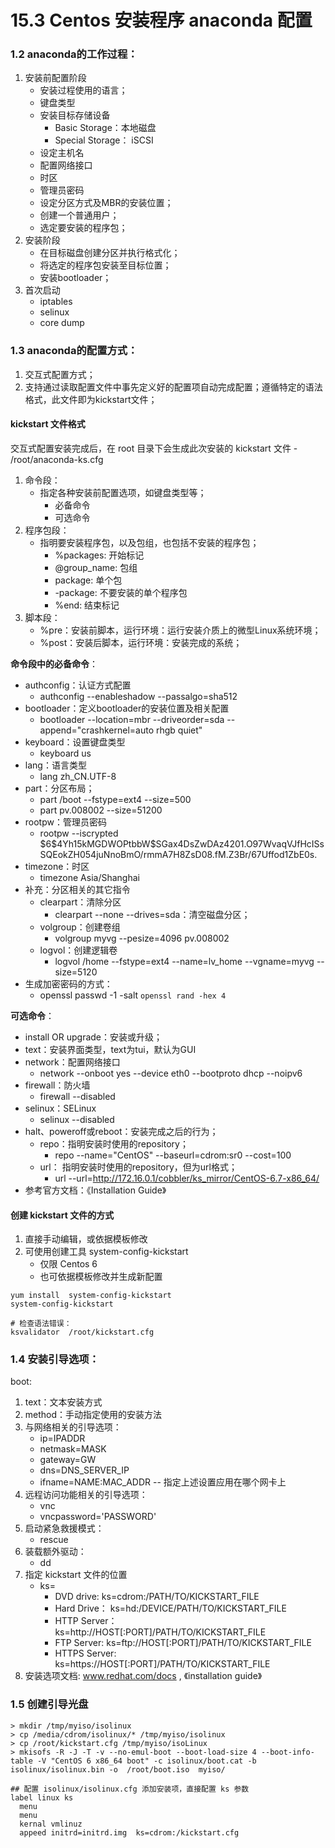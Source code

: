 # 15.3 Centos 安装程序 anaconda 配置

### 1.2 anaconda的工作过程：
1. 安装前配置阶段
    - 安装过程使用的语言；
    - 键盘类型
    - 安装目标存储设备
        - Basic Storage：本地磁盘
        - Special Storage： iSCSI
    - 设定主机名
    - 配置网络接口
    - 时区
    - 管理员密码
    - 设定分区方式及MBR的安装位置；
    - 创建一个普通用户；
    - 选定要安装的程序包；
2. 安装阶段
    - 在目标磁盘创建分区并执行格式化；
    - 将选定的程序包安装至目标位置；
    - 安装bootloader；
3. 首次启动
    - iptables
    - selinux
    - core dump

### 1.3 anaconda的配置方式：
1. 交互式配置方式；
2. 支持通过读取配置文件中事先定义好的配置项自动完成配置；遵循特定的语法格式，此文件即为kickstart文件；

#### kickstart 文件格式
交互式配置安装完成后，在 root 目录下会生成此次安装的 kickstart 文件 - /root/anaconda-ks.cfg
1. 命令段：
    - 指定各种安装前配置选项，如键盘类型等；
        - 必备命令
        - 可选命令
2. 程序包段：
    - 指明要安装程序包，以及包组，也包括不安装的程序包；
        - %packages: 开始标记
        - @group_name: 包组
        - package: 单个包
        - -package: 不要安装的单个程序包
        - %end: 结束标记
3. 脚本段：
    - %pre：安装前脚本，运行环境：运行安装介质上的微型Linux系统环境；
    - %post：安装后脚本，运行环境：安装完成的系统；


**命令段中的必备命令**：
- authconfig：认证方式配置
    - authconfig  --enableshadow  --passalgo=sha512
- bootloader：定义bootloader的安装位置及相关配置
    - bootloader  --location=mbr  --driveorder=sda  --append="crashkernel=auto rhgb quiet"
- keyboard：设置键盘类型
    - keyboard us
- lang：语言类型
    - lang  zh_CN.UTF-8
- part：分区布局；
    - part  /boot  --fstype=ext4  --size=500
    - part  pv.008002  --size=51200
- rootpw：管理员密码
    - rootpw  --iscrypted  \$6\$4Yh15kMGDWOPtbbW$SGax4DsZwDAz4201.O97WvaqVJfHcISsSQEokZH054juNnoBmO/rmmA7H8ZsD08.fM.Z3Br/67Uffod1ZbE0s.
- timezone：时区
    - timezone  Asia/Shanghai
- 补充：分区相关的其它指令
    - clearpart：清除分区
        - clearpart  --none  --drives=sda：清空磁盘分区；
    - volgroup：创建卷组
        - volgroup  myvg  --pesize=4096  pv.008002
    - logvol：创建逻辑卷
        - logvol  /home  --fstype=ext4  --name=lv_home  --vgname=myvg  --size=5120
- 生成加密密码的方式：
    - openssl  passwd  -1  -salt `openssl rand -hex 4`

**可选命令**：
- install  OR  upgrade：安装或升级；
- text：安装界面类型，text为tui，默认为GUI
- network：配置网络接口
    - network  --onboot yes  --device eth0  --bootproto dhcp  --noipv6
- firewall：防火墙
    - firewall  --disabled
- selinux：SELinux
    - selinux --disabled
- halt、poweroff或reboot：安装完成之后的行为；
    - repo：指明安装时使用的repository；
        - repo  --name="CentOS"  --baseurl=cdrom:sr0  --cost=100
    - url： 指明安装时使用的repository，但为url格式；
        - url --url=http://172.16.0.1/cobbler/ks_mirror/CentOS-6.7-x86_64/    
- 参考官方文档：《Installation Guide》


#### 创建 kickstart 文件的方式
1. 直接手动编辑，或依据模板修改
2. 可使用创建工具 system-config-kickstart
    - 仅限 Centos 6
    - 也可依据模板修改并生成新配置
```
yum install  system-config-kickstart
system-config-kickstart

# 检查语法错误：
ksvalidator  /root/kickstart.cfg
```

### 1.4 安装引导选项：
boot:
1. text：文本安装方式
2. method：手动指定使用的安装方法
3. 与网络相关的引导选项：
    - ip=IPADDR
    - netmask=MASK
    - gateway=GW
    - dns=DNS_SERVER_IP
    - ifname=NAME:MAC_ADDR -- 指定上述设置应用在哪个网卡上
3. 远程访问功能相关的引导选项：
    - vnc
    - vncpassword='PASSWORD'
4. 启动紧急救援模式：
    - rescue
5. 装载额外驱动：
    - dd
6. 指定 kickstart 文件的位置
    - ks=
        - DVD drive: ks=cdrom:/PATH/TO/KICKSTART_FILE
        - Hard Drive： ks=hd:/DEVICE/PATH/TO/KICKSTART_FILE
        - HTTP Server： ks=http://HOST[:PORT]/PATH/TO/KICKSTART_FILE
        - FTP Server:  ks=ftp://HOST[:PORT]/PATH/TO/KICKSTART_FILE
        - HTTPS Server:  ks=https://HOST[:PORT]/PATH/TO/KICKSTART_FILE
7. 安装选项文档: www.redhat.com/docs , 《installation guide》        


### 1.5 创建引导光盘
```
> mkdir /tmp/myiso/isolinux
> cp /media/cdrom/isolinux/* /tmp/myiso/isolinux
> cp /root/kickstart.cfg /tmp/myiso/isoLinux
> mkisofs -R -J -T -v --no-emul-boot --boot-load-size 4 --boot-info-table -V "CentOS 6 x86_64 boot" -c isolinux/boot.cat -b isolinux/isolinux.bin -o  /root/boot.iso  myiso/

## 配置 isolinux/isolinux.cfg 添加安装项，直接配置 ks 参数
label linux ks
  menu
  menu
  kernal vmlinuz
  appeed initrd=initrd.img  ks=cdrom:/kickstart.cfg
```
